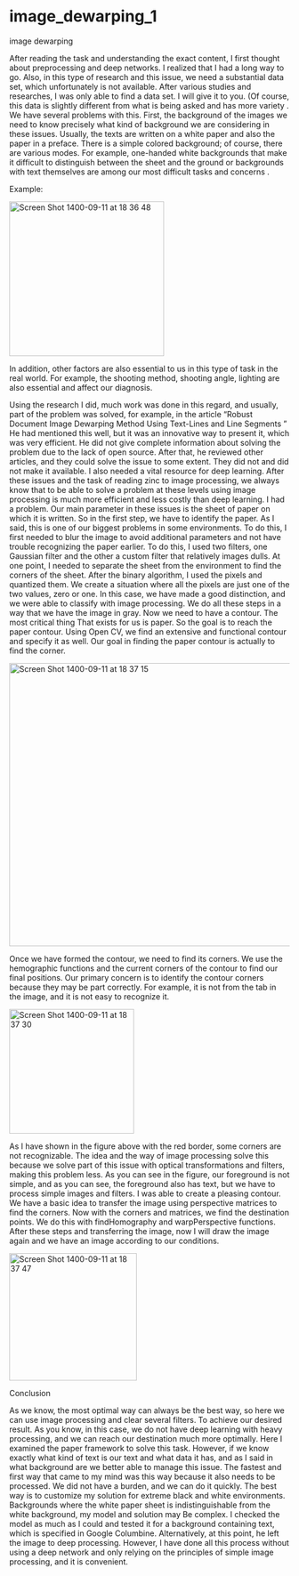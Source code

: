 # image_dewarping_1

image dewarping

After reading the task and understanding the exact content, I first thought about preprocessing and
deep networks. I realized that I had a long way to go. Also, in this type of research and this issue,
we need a substantial data set, which unfortunately is not available. After various studies and
researches, I was only able to find a data set. I will give it to you. (Of course, this data is slightly
different from what is being asked and has more variety . We have several problems with this.
First, the background of the images we need to know precisely what kind of background we are
considering in these issues. Usually, the texts are written on a white paper and also the paper in a
preface. There is a simple colored background; of course, there are various modes. For example,
one-handed white backgrounds that make it difficult to distinguish between the sheet and the
ground or backgrounds with text themselves are among our most difficult tasks and concerns . 

Example:

<img width="278" alt="Screen Shot 1400-09-11 at 18 36 48" src="https://user-images.githubusercontent.com/43178887/144448075-6d66313f-99a7-493c-ad4a-c36a5991b8ba.png">


In addition, other factors are also essential to us in this type of task in the real world. For example,
the shooting method, shooting angle, lighting are also essential and affect our diagnosis.


Using the research I did, much work was done in this regard, and usually, part of the problem
was solved, for example, in the article “Robust Document Image Dewarping Method Using
Text-Lines and Line Segments ” He had mentioned this well, but it was an innovative way to
present it, which was very efficient.
He did not give complete information about solving the problem due to the lack of open source.
After that, he reviewed other articles, and they could solve the issue to some extent. They did not
and did not make it available. I also needed a vital resource for deep learning. After these issues
and the task of reading zinc to image processing, we always know that to be able to solve a problem
at these levels using image processing is much more efficient and less costly than deep learning. I
had a problem. Our main parameter in these issues is the sheet of paper on which it is written. So
in the first step, we have to identify the paper. As I said, this is one of our biggest problems in
some environments. To do this, I first needed to blur the image to avoid additional parameters and
not have trouble recognizing the paper earlier. To do this, I used two filters, one Gaussian filter
and the other a custom filter that relatively images dulls.
At one point, I needed to separate the sheet from the environment to find the corners of the sheet.
After the binary algorithm, I used the pixels and quantized them. We create a situation where all
the pixels are just one of the two values, zero or one. In this case, we have made a good distinction,
and we were able to classify with image processing. We do all these steps in a way that we have
the image in gray. Now we need to have a contour. The most critical thing That exists for us is
paper. So the goal is to reach the paper contour. Using Open CV, we find an extensive and
functional contour and specify it as well. Our goal in finding the paper contour is actually to find
the corner.


<img width="509" alt="Screen Shot 1400-09-11 at 18 37 15" src="https://user-images.githubusercontent.com/43178887/144448164-b06c4255-7637-4e62-9130-a48a2e4e1dab.png">




Once we have formed the contour, we need to find its corners. We use the hemographic functions
and the current corners of the contour to find our final positions. Our primary concern is to identify
the contour corners because they may be part correctly. For example, it is not from the tab in the
image, and it is not easy to recognize it.


<img width="224" alt="Screen Shot 1400-09-11 at 18 37 30" src="https://user-images.githubusercontent.com/43178887/144448205-554dbb59-d4dd-4018-b1c2-33b48c1d7bbc.png">



As I have shown in the figure above with the red border, some corners are not recognizable. The
idea and the way of image processing solve this because we solve part of this issue with optical
transformations and filters, making this problem less. As you can see in the figure, our foreground
is not simple, and as you can see, the foreground also has text, but we have to process simple
images and filters. I was able to create a pleasing contour. We have a basic idea to transfer the
image using perspective matrices to find the corners. Now with the corners and matrices, we find
the destination points. We do this with findHomography and warpPerspective functions. After
these steps and transferring the image, now I will draw the image again and we have an image
according to our conditions.


<img width="229" alt="Screen Shot 1400-09-11 at 18 37 47" src="https://user-images.githubusercontent.com/43178887/144448269-69a09835-fc69-4e93-90e3-a42c3f3516e2.png">



Conclusion

As we know, the most optimal way can always be the best way, so here we can use image
processing and clear several filters. To achieve our desired result. As you know, in this case, we
do not have deep learning with heavy processing, and we can reach our destination much more
optimally. Here I examined the paper framework to solve this task. However, if we know exactly
what kind of text is our text and what data it has, and as I said in what background are we better
able to manage this issue. The fastest and first way that came to my mind was this way because it
also needs to be processed. We did not have a burden, and we can do it quickly. The best way is
to customize my solution for extreme black and white environments. Backgrounds where the white
paper sheet is indistinguishable from the white background, my model and solution may Be
complex. I checked the model as much as I could and tested it for a background containing text,
which is specified in Google Columbine. Alternatively, at this point, he left the image to deep
processing. However, I have done all this process without using a deep network and only relying
on the principles of simple image processing, and it is convenient.
